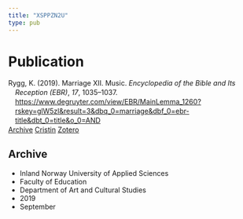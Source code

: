 ```yaml
---
title: "XSPPZN2U"
type: pub
---
```

<h1>Publication</h1>
<article id="csl-bib-container-XSPPZN2U" class="csl-bib-container">
  <div class="csl-bib-body" style="line-height: 1.35; padding-left: 1em; text-indent:-1em;">
  <div class="csl-entry">Rygg, K. (2019). Marriage XII. Music. <i>Encyclopedia of the Bible and Its Reception (EBR)</i>, <i>17</i>, 1035&#x2013;1037. <a href="https://www.degruyter.com/view/EBR/MainLemma_1260?rskey=glW5zl&amp;result=3&amp;dbq_0=marriage&amp;dbf_0=ebr-title&amp;dbt_0=title&amp;o_0=AND">https://www.degruyter.com/view/EBR/MainLemma_1260?rskey=glW5zl&amp;result=3&amp;dbq_0=marriage&amp;dbf_0=ebr-title&amp;dbt_0=title&amp;o_0=AND</a></div>
</div>
  <div class="csl-bib-buttons">
    <a href="#taxonomy-article-XSPPZN2U" class="csl-bib-button">Archive</a>
    <a href alt="Cristin URL" class="csl-bib-button">Cristin</a>
    <a href alt="Zotero URL" class="csl-bib-button">Zotero</a>
  </div>
  <div id="csl-bib-meta-container-XSPPZN2U"></div>
</article>
<div id="csl-bib-meta-XSPPZN2U" class="csl-bib-meta">
  <article id="taxonomy-article-XSPPZN2U" class="taxonomy-article">
    <h1>Archive</h1>
    <ul>
      <li>Inland Norway University of Applied Sciences</li>
      <li>Faculty of Education</li>
      <li>Department of Art and Cultural Studies</li>
      <li>2019</li>
      <li>September</li>
    </ul>
  </article>
</div>
